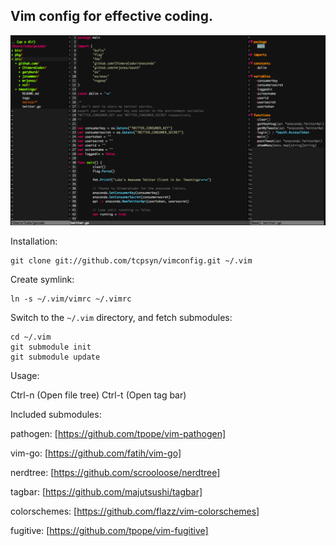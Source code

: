 ## Vim config for effective coding.
![Vim Config](https://github.com/tcpsyn/vimconfig/raw/master/img/screenshot.png)

Installation:

    git clone git://github.com/tcpsyn/vimconfig.git ~/.vim

Create symlink:

    ln -s ~/.vim/vimrc ~/.vimrc

Switch to the `~/.vim` directory, and fetch submodules:

    cd ~/.vim
    git submodule init
    git submodule update

Usage: 

Ctrl-n (Open file tree)
Ctrl-t (Open tag bar)

Included submodules:

pathogen: [https://github.com/tpope/vim-pathogen]

vim-go: [https://github.com/fatih/vim-go]

nerdtree: [https://github.com/scrooloose/nerdtree]

tagbar: [https://github.com/majutsushi/tagbar]

colorschemes: [https://github.com/flazz/vim-colorschemes]

fugitive: [https://github.com/tpope/vim-fugitive]
